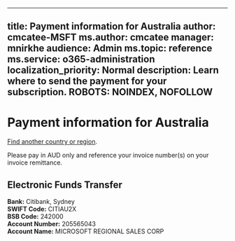 
---
title: Payment information for Australia
author: cmcatee-MSFT
ms.author: cmcatee
manager: mnirkhe
audience: Admin
ms.topic: reference
ms.service: o365-administration
localization_priority: Normal
description: Learn where to send the payment for your subscription.
ROBOTS: NOINDEX, NOFOLLOW
---                                

# Payment information for Australia

[Find another country or region](../pay-for-your-subscription.md).

Please pay in AUD only and reference your invoice number(s) on your invoice remittance.

## Electronic Funds Transfer

**Bank:** Citibank, Sydney  
**SWIFT Code:** CITIAU2X  
**BSB Code:** 242000  
**Account Number:** 205565043  
**Account Name:** MICROSOFT REGIONAL SALES CORP  